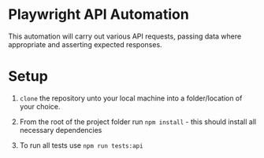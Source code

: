 # Playwright API Automation

This automation will carry out various API requests, passing data where appropriate and asserting expected responses.

# Setup

1. `clone` the repository unto your local machine into a folder/location of your choice.

2. From the root of the project folder run `npm install` - this should install all necessary dependencies

3. To run all tests use `npm run tests:api` 